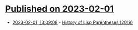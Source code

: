 # [Published on 2023-02-01](index.md)

* [2023-02-01, 13:09:08](https://news.ycombinator.com/item?id=34609877) - [History of Lisp Parentheses (2019)](https://github.com/shaunlebron/history-of-lisp-parens)
